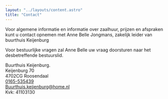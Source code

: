 ```yaml
---
layout: "../layouts/content.astro"
title: "Contact"
---
```


Voor algemene informatie en informatie over zaalhuur, prijzen en afspraken kunt u contact opnemen met Anne Belle Jongmans, zakelijk leider van buurthuis Keijenburg 

Voor bestuurlijke vragen zal Anne Belle uw vraag doorsturen naar het desbetreffende bestuurslid.

Buurthuis Keijenburg.  
Keijenburg 70  
4702CG Roosendaal  
[0165-535439  ](tel:0165535439)  
[Buurthuis.keijenburg@home.nl](mailto:Buurthuis.keijenburg@home.nl)  
Kvk: 41103130
